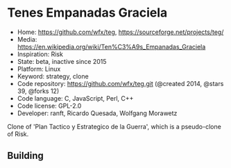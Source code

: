 # Tenes Empanadas Graciela

- Home: https://github.com/wfx/teg, https://sourceforge.net/projects/teg/
- Media: https://en.wikipedia.org/wiki/Ten%C3%A9s_Empanadas_Graciela
- Inspiration: Risk
- State: beta, inactive since 2015
- Platform: Linux
- Keyword: strategy, clone
- Code repository: https://github.com/wfx/teg.git (@created 2014, @stars 39, @forks 12)
- Code language: C, JavaScript, Perl, C++
- Code license: GPL-2.0
- Developer: ranft, Ricardo Quesada, Wolfgang Morawetz

Clone of 'Plan Tactico y Estrategico de la Guerra', which is a pseudo-clone of Risk.

## Building
